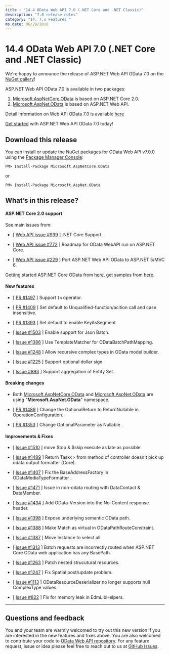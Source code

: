 ```yaml
---
title : "14.4 OData Web API 7.0 (.NET Core and .NET Classic)"
description: "7.0 release notes"
category: "14. 7.x Features "
ms.date: 06/29/2018
---
```

# 14.4 OData Web API 7.0 (.NET Core and .NET Classic)

We're happy to announce the release of ASP.NET Web API OData 7.0 on the [NuGet gallery](https://www.nuget.org/)!

ASP.NET Web API OData 7.0 is available in two packages:

1. [Microsoft.AspNetCore.OData](https://www.nuget.org/packages/Microsoft.AspNetCore.OData) is based on ASP.NET Core 2.0.
2. [Microsoft.AspNet.OData](https://www.nuget.org/packages/Microsoft.AspNet.OData) is based on ASP.NET Web API.

Detail information on Web API OData 7.0 is available [here](https://odata.github.io/WebApi/#14-01-netcore-beta1)

[Get started](https://github.com/OData/ODataSamples/tree/master/WebApi/v7.x) with ASP.NET Web API OData 7.0 today!

## Download this release

You can install or update the NuGet packages for OData Web API v7.0.0 using the [Package Manager Console](https://docs.nuget.org/docs/start-here/using-the-package-manager-console):

```
PM> Install-Package Microsoft.AspNetCore.OData
```
or
```
PM> Install-Package Microsoft.AspNet.OData
```

## What’s in this release?

<h4>ASP.NET Core 2.0 support</h4>

 See main issues from:

 * [ [Web API issue #939](https://github.com/OData/WebApi/issues/939) ] .NET Core Support.
  
 * [ [Web API issue #772](https://github.com/OData/WebApi/issues/772) ] Roadmap for OData WebAPI run on ASP.NET Core.
  
 * [ [Web API issue #229](https://github.com/OData/WebApi/issues/229) ] Port ASP.NET Web API OData to ASP.NET 5/MVC 6.
  
 Getting started ASP.NET Core OData from [here](https://github.com/OData/WebApi/blob/gh-pages/_posts/2017-12-21-14-01-netcore-beta1.md), get samples from [here](https://github.com/OData/ODataSamples/tree/master/WebApi/v7.x).
   
<h4>New features</h4>
 
 * [ [PR #1497](https://github.com/OData/WebApi/issues/1497) ] Support `In` operator.
  
 * [ [PR #1409](https://github.com/OData/WebApi/pull/1409) ] Set default to Unqualified-function/acition call and case insensitive.

 * [ [PR #1393](https://github.com/OData/WebApi/pull/1393) ] Set default to enable KeyAsSegment.
 
 * [ [Issue #1503](https://github.com/OData/WebApi/issues/1503) ] Enable support for Json Batch.
 
 * [ [Issue #1386](https://github.com/OData/WebApi/issues/1386) ] Use TemplateMatcher for ODataBatchPathMapping.
  
 * [ [Issue #1248](https://github.com/OData/WebApi/issues/1248) ] Allow recursive complex types in OData model builder.
 
 * [ [Issue #1225](https://github.com/OData/WebApi/issues/1225) ] Support optional dollar sign.
 
 * [ [Issue #893](https://github.com/OData/WebApi/issues/893) ] Support aggregation of Entity Set.
   
<h4>Breaking changes</h4>
 
 * Both [Microsoft.AspNetCore.OData](https://www.nuget.org/packages/Microsoft.AspNetCore.OData) and [Microsoft.AspNet.OData](https://www.nuget.org/packages/Microsoft.AspNet.OData) are using "**Microsoft.AspNet.OData**" namespace.
 
 * [ [PR #1489](https://github.com/OData/WebApi/pull/1489) ] Change the OptionalReturn to ReturnNullable in OperationConfiguration.
  
 * [ [PR #1353](https://github.com/OData/WebApi/pull/1353) ] Change OptionalParameter as Nullable .
   
<h4>Improvements & Fixes</h4>

 * [ [Issue #1510](https://github.com/OData/WebApi/issues/1510) ] move $top & $skip execute as late as possible.
 
 * [ [Issue #1489](https://github.com/OData/WebApi/issues/1489) ] Return Task<> from method of controller doesn't pick up odata output formatter (Core).
 
 * [ [Issue #1407](https://github.com/OData/WebApi/issues/1407) ] Fix the BaseAddressFactory in ODataMediaTypeFormatter .
  
 * [ [Issue #1471](https://github.com/OData/WebApi/issues/1471) ] Issue in non-odata routing with DataContact & DataMember.
 
 * [ [Issue #1434](https://github.com/OData/WebApi/issues/1434) ] Add OData-Version into the No-Content response header.

 * [ [Issue #1398](https://github.com/OData/WebApi/issues/1398) ] Expose underlying semantic OData path.

 * [ [Issue #1388](https://github.com/OData/WebApi/issues/1388) ] Make Match as virtual in ODataPathRouteConstraint.
 
 * [ [Issue #1387](https://github.com/OData/WebApi/issues/1387) ] Move Instance to select all.

 * [ [Issue #1313](https://github.com/OData/WebApi/issues/1313) ] Batch requests are incorrectly routed when ASP.NET Core OData web application has any BasePath.

 * [ [Issue #1263](https://github.com/OData/WebApi/issues/1263) ] Patch nested strucutural resources.
 
 * [ [Issue #1247](https://github.com/OData/WebApi/issues/1247) ] Fix Spatial post/update problem.
 
 * [ [Issue #1113](https://github.com/OData/WebApi/issues/1113) ] ODataResourceDeserializer no longer supports null ComplexType values.
 
 * [ [Issue #822](https://github.com/OData/WebApi/issues/822) ] Fix for memory leak in EdmLibHelpers.
 
---

## Questions and feedback

You and your team are warmly welcomed to try out this new version if you are interested in the new features and fixes above. You are also welcomed to contribute your code to [OData Web API repository](https://github.com/OData/WebApi). For any feature request, issue or idea please feel free to reach out to us at 
[GitHub Issues](https://github.com/OData/WebApi/issues). 
